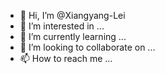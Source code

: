 - 👋 Hi, I’m @Xiangyang-Lei
- 👀 I’m interested in ...
- 🌱 I’m currently learning ...
- 💞️ I’m looking to collaborate on ...
- 📫 How to reach me ...

<!---
Xiangyang-Lei/Xiangyang-Lei is a ✨ special ✨ repository because its `README.md` (this file) appears on your GitHub profile.
You can click the Preview link to take a look at your changes.
--->
